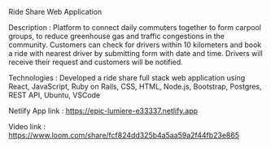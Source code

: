 Ride Share Web Application

Description      :   Platform to connect daily commuters together to form carpool groups, to reduce greenhouse gas and traffic congestions in the community.
                     Customers can check for drivers within 10 kilometers and book a ride with nearest driver by submitting form with date and time. Drivers will 
                     receive their request and customers will be notified.
               
Technologies     :   Developed a ride share full stack web application using React, JavaScript, Ruby on Rails, CSS, HTML, Node.js, Bootstrap, Postgres, REST API, Ubuntu, VSCode

Netlify App link :   https://epic-lumiere-e33337.netlify.app
              
Video link       :   https://www.loom.com/share/fcf824dd325b4a5aa59a2f44fb23e865         
